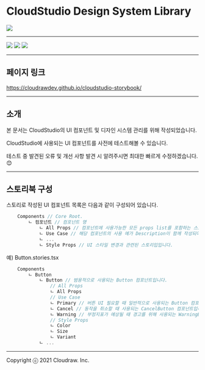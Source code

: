 # CloudStudio Design System Library

<img src="https://img.shields.io/badge/Version-v1.2.0-206FD6?style=for-the-badge&logoColor=white"/>

---

<img src="https://img.shields.io/badge/React-v18.2.0-61DAFB?style=flat-square&logo=React&logoColor=white"/>

<img src="https://img.shields.io/badge/Next.js-12.2.0-000000?style=flat-square&logo=Next.js&logoColor=white"/>

<img src="https://img.shields.io/badge/Storybook-v6.5.13-FF4785?style=flat-square&logo=Storybook&logoColor=white"/>

---

## 페이지 링크

https://cloudrawdev.github.io/cloudstudio-storybook/

---

## 소개

본 문서는 CloudStudio의 UI 컴포넌트 및 디자인 시스템 관리를 위해 작성되었습니다.

CloudStudio에 사용되는 UI 컴포넌트를 사전에 테스트해볼 수 있습니다.

테스트 중 발견된 오류 및 개선 사항 발견 시 알려주시면 최대한 빠르게 수정하겠습니다. 😊

---

## 스토리북 구성

스토리로 작성된 UI 컴포넌트 목록은 다음과 같이 구성되어 있습니다.

```js
    Components // Core Root.
        ㄴ 컴포넌트 // 컴포넌트 명
            ㄴ All Props // 컴포넌트에 사용가능한 모든 props list를 포함하는 스토리입니다.
            ㄴ Use Case // 해당 컴포넌트의 사용 예가 Description이 함께 작성되어 있는 스토리입니다.
            ㄴ ...
            ㄴ Style Props // UI 스타일 변경과 관련된 스토리입입니다.
```

예) Button.stories.tsx

```js
    Components
        ㄴ Button
            ㄴ Button // 범용적으로 사용되는 Button 컴포넌트입니다.
                // All Props
                ㄴ All Props
                // Use Case
                ㄴ Primary // 버튼 UI 필요할 때 일반적으로 사용되는 Button 컴포넌트입니다.
                ㄴ Cancel // 동작을 취소할 때 사용되는 CancelButton 컴포넌트입니다.
                ㄴ Warning // 부정지표가 예상될 때 경고를 위해 사용되는 WarningButton 컴포넌트입니다.
                // Style Props
                ㄴ Color
                ㄴ Size
                ㄴ Variant
            ㄴ ...

```

---

Copyright ⓒ 2021 Cloudraw. Inc.
